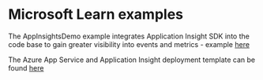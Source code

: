 # Microsoft Learn examples

The AppInsightsDemo example integrates Application Insight SDK into the code base to gain greater visibility into events and metrics - example [here](https://docs.microsoft.com/en-gb/learn/modules/instrument-web-app-code-with-application-insights/?WT.mc_id=cloudskillschallenge_8351EDFE-A67A-46D4-81CD-6439844B72AC)

The Azure App Service and Application Insight deployment template can be found [here](https://raw.githubusercontent.com/heathen1878/Azure/master/Artifacts/Azure-App-Service-with-AppInsights.json)